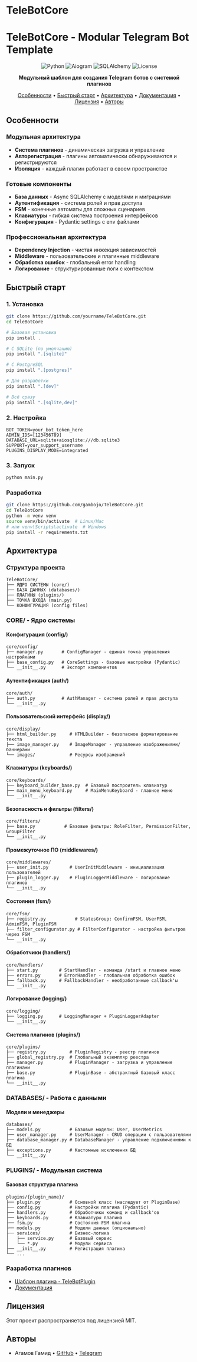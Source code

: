 # TeleBotCore

# TeleBotCore - Modular Telegram Bot Template

<div align="center">

![Python](https://img.shields.io/badge/Python-3.11+-blue.svg)
![Aiogram](https://img.shields.io/badge/Aiogram-3.22-green.svg)
![SQLAlchemy](https://img.shields.io/badge/SQLAlchemy-2.0-orange.svg)
![License](https://img.shields.io/badge/License-MIT-yellow.svg)

**Модульный шаблон для создания Telegram ботов с системой плагинов**

[Особенности](#Особенности) • [Быстрый старт](#быстрый-старт) • [Архитектура](#архитектура) • [Документация](#документация) • [Лицензия](#лицензия) • [Авторы](#авторы)

</div>

## Особенности

### **Модульная архитектура**
- **Система плагинов** - динамическая загрузка и управление
- **Авторегистрация** - плагины автоматически обнаруживаются и регистрируются
- **Изоляция** - каждый плагин работает в своем пространстве

### **Готовые компоненты**
- **База данных** - Async SQLAlchemy с моделями и миграциями
- **Аутентификация** - система ролей и прав доступа
- **FSM** - конечные автоматы для сложных сценариев
- **Клавиатуры** - гибкая система построения интерфейсов
- **Конфигурация** - Pydantic settings с env файлами

### **Профессиональная архитектура**
- **Dependency Injection** - чистая инжекция зависимостей
- **Middleware** - пользовательские и плагинные middleware
- **Обработка ошибок** - глобальный error handling
- **Логирование** - структурированные логи с контекстом

## Быстрый старт

### 1. Установка
```bash
git clone https://github.com/yourname/TeleBotCore.git
cd TeleBotCore

# Базовая установка
pip install .

# С SQLite (по умолчанию)
pip install ".[sqlite]"

# С PostgreSQL  
pip install ".[postgres]"

# Для разработки
pip install ".[dev]"

# Всё сразу
pip install ".[sqlite,dev]"
````

### 2. Настройка
```.dotenv
BOT_TOKEN=your_bot_token_here
ADMIN_IDS=[123456789]
DATABASE_URL=sqlite+aiosqlite:///db.sqlite3
SUPPORT=your_support_username
PLUGINS_DISPLAY_MODE=integrated
```

### 3. Запуск
```bash
python main.py
```

### Разработка
```bash
git clone https://github.com/gambojo/TeleBotCore.git
cd TeleBotCore
python -m venv venv
source venv/bin/activate  # Linux/Mac
# или venv\Scripts\activate  # Windows
pip install -r requirements.txt
```

## Архитектура
### Структура проекта
```
TeleBotCore/
├── ЯДРО СИСТЕМЫ (core/)
├── БАЗА ДАННЫХ (databases/) 
├── ПЛАГИНЫ (plugins/)
├── ТОЧКА ВХОДА (main.py)
└── КОНФИГУРАЦИЯ (config files)
```

### CORE/ - Ядро системы
#### Конфигурация (config/)
````
core/config/
├── manager.py       # ConfigManager - единая точка управления настройками
├── base_config.py   # CoreSettings - базовые настройки (Pydantic)
└── __init__.py      # Экспорт компонентов
````

#### Аутентификация (auth/)
```
core/auth/
├── auth.py          # AuthManager - система ролей и прав доступа
└── __init__.py
```

#### Пользовательский интерфейс (display/)
```
core/display/
├── html_builder.py     # HTMLBuilder - безопасное форматирование текста
├── image_manager.py    # ImageManager - управление изображениями/баннерами
└── images/             # Ресурсы изображений
```

#### Клавиатуры (keyboards/)
```
core/keyboards/
├── keyboard_builder_base.py  # Базовый построитель клавиатур
├── main_menu_keyboard.py     # MainMenuKeyboard - главное меню
└── __init__.py
```

#### Безопасность и фильтры (filters/)
```
core/filters/
├── base.py           # Базовые фильтры: RoleFilter, PermissionFilter, GroupFilter
└── __init__.py
```

#### Промежуточное ПО (middlewares/)
```
core/middlewares/
├── user_init.py        # UserInitMiddleware - инициализация пользователей
├── plugin_logger.py    # PluginLoggerMiddleware - логирование плагинов
└── __init__.py
```

#### Состояния (fsm/)
```
core/fsm/
├── registry.py           # StatesGroup: ConfirmFSM, UserFSM, AdminFSM, PluginFSM
├── filter_configurator.py # FilterConfigurator - настройка фильтров через FSM
└── __init__.py
```

#### Обработчики (handlers/)
```
core/handlers/
├── start.py        # StartHandler - команда /start и главное меню
├── errors.py       # ErrorHandler - глобальная обработка ошибок  
├── fallback.py     # FallbackHandler - необработанные callback'ы
└── __init__.py
```

#### Логирование (logging/)
```
core/logging/
├── logging.py      # LoggingManager + PluginLoggerAdapter
└── __init__.py
```

#### Система плагинов (plugins/)
```
core/plugins/
├── registry.py         # PluginRegistry - реестр плагинов
├── global_registry.py  # Глобальный экземпляр реестра
├── manager.py          # PluginManager - загрузка и управление плагинами
├── base.py             # PluginBase - абстрактный базовый класс плагина
└── __init__.py
```

### DATABASES/ - Работа с данными
#### Модели и менеджеры
```
databases/
├── models.py           # Базовые модели: User, UserMetrics
├── user_manager.py     # UserManager - CRUD операции с пользователями
├── database_manager.py # DatabaseManager - управление подключениями к БД
├── exceptions.py       # Кастомные исключения БД
└── __init__.py
```

### PLUGINS/ - Модульная система
#### Базовая структура плагина
```
plugins/{plugin_name}/
├── plugin.py           # Основной класс (наследует от PluginBase)
├── config.py           # Настройки плагина (Pydantic)
├── handlers.py         # Обработчики команд и callback'ов
├── keyboards.py        # Клавиатуры плагина
├── fsm.py              # Состояния FSM плагина
├── models.py           # Модели данных (опционально)
├── services/           # Бизнес-логика
│   ├── service.py      # Базовый сервис
│   └── *.py            # Модули сервиса
├── __init__.py         # Регистрация плагина
└── ...
```

### Разработка плагинов
* [Шаблон плагина - TeleBotPlugin](https://github.com/gambojo/TeleBotPlugin.git)
* [Документация](https://github.com/gambojo/TeleBotPlugin.git#readme)


## Лицензия
Этот проект распространяется под лицензией MIT.

## Авторы
* Агамов Гамид • [GitHub](https://github.com/gambojo) • [Telegram](https://t.me/gambo_jo)
